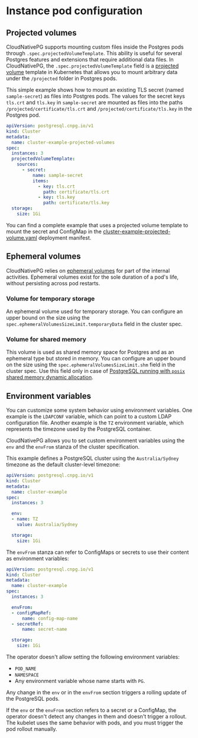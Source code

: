 # Instance pod configuration

## Projected volumes

CloudNativePG supports mounting custom files inside the Postgres pods through
`.spec.projectedVolumeTemplate`. This ability is useful for several Postgres
features and extensions that require additional data files.
In CloudNativePG, the `.spec.projectedVolumeTemplate` field is a
[projected volume](https://kubernetes.io/docs/concepts/storage/projected-volumes/)
template in Kubernetes that allows you to mount arbitrary data under the
`/projected` folder in Postgres pods.

This simple example shows how to mount an existing TLS secret (named
`sample-secret`) as files into Postgres pods. The values for the secret keys
`tls.crt` and `tls.key` in `sample-secret` are mounted as files into the  paths
`/projected/certificate/tls.crt` and `/projected/certificate/tls.key` in the
Postgres pod.

```yaml
apiVersion: postgresql.cnpg.io/v1
kind: Cluster
metadata:
  name: cluster-example-projected-volumes
spec:
  instances: 3
  projectedVolumeTemplate:
    sources:
      - secret:
          name: sample-secret
          items:
            - key: tls.crt
              path: certificate/tls.crt
            - key: tls.key
              path: certificate/tls.key
  storage:
    size: 1Gi
```

You can find a complete example that uses a projected volume template to mount
the secret and ConfigMap in the
[cluster-example-projected-volume.yaml](samples/cluster-example-projected-volume.yaml)
deployment manifest.

## Ephemeral volumes

CloudNativePG relies on [ephemeral volumes](https://kubernetes.io/docs/concepts/storage/ephemeral-volumes/)
for part of the internal activities. Ephemeral volumes exist for the sole
duration of a pod's life, without persisting across pod restarts.

### Volume for temporary storage

An ephemeral volume used for temporary storage. You can configure an upper
bound on the size using the `spec.ephemeralVolumesSizeLimit.temporaryData`
field in the cluster spec.

### Volume for shared memory

This volume is used as shared memory space for Postgres and as an ephemeral
type but stored in memory. You can configure an upper bound on the size using
the `spec.ephemeralVolumesSizeLimit.shm` field in the cluster spec.
Use this field only in case of
[PostgreSQL running with `posix` shared memory dynamic allocation](postgresql_conf.md#dynamic-shared-memory-settings).

## Environment variables

You can customize some system behavior using environment variables. One example
is the `LDAPCONF` variable, which can point to a custom LDAP configuration
file. Another example is the `TZ` environment variable, which represents the
timezone used by the PostgreSQL container.

CloudNativePG allows you to set custom environment variables using the `env`
and the `envFrom` stanza of the cluster specification.

This example defines a PostgreSQL cluster using the `Australia/Sydney`
timezone as the default cluster-level timezone:

```yaml
apiVersion: postgresql.cnpg.io/v1
kind: Cluster
metadata:
  name: cluster-example
spec:
  instances: 3

  env:
  - name: TZ
    value: Australia/Sydney

  storage:
    size: 1Gi
```

The `envFrom` stanza can refer to ConfigMaps or secrets to use their content as
environment variables:

```yaml
apiVersion: postgresql.cnpg.io/v1
kind: Cluster
metadata:
  name: cluster-example
spec:
  instances: 3

  envFrom:
  - configMapRef:
      name: config-map-name
  - secretRef:
      name: secret-name

  storage:
    size: 1Gi
```

The operator doesn't allow setting the following environment variables:

- `POD_NAME`
- `NAMESPACE`
- Any environment variable whose name starts with `PG`.

Any change in the `env` or in the `envFrom` section triggers a rolling
update of the PostgreSQL pods.

If the `env` or the `envFrom` section refers to a secret or a ConfigMap, the
operator doesn't detect any changes in them and doesn't trigger a rollout. The
kubelet uses the same behavior with pods, and you must trigger the pod rollout
manually.
